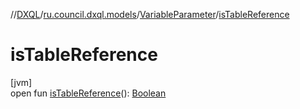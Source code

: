 //[DXQL](../../../index.md)/[ru.council.dxql.models](../index.md)/[VariableParameter](index.md)/[isTableReference](is-table-reference.md)

# isTableReference

[jvm]\
open fun [isTableReference](is-table-reference.md)(): [Boolean](https://kotlinlang.org/api/latest/jvm/stdlib/kotlin/-boolean/index.html)
